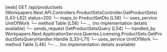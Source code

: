 [web] GET /api/productsets  (Workpapers.Next.API.Controllers.ProductSetsController.GetProductSets)  [L43–L62] status=200
  └─ maps_to ProductSetDto [L58]
  └─ uses_service UnitOfWork
    └─ method Table [L58]
      └─ ... (no implementation details available)
  └─ sends_request GetProductSetsQuery [L54]
    └─ handled_by Workpapers.Next.ApplicationService.Queries.Licensing.ProductSets.GetProductSetsQueryHandler.Handle [L33–L71]
      └─ uses_service UnitOfWork
        └─ method Table [L46]
          └─ ... (no implementation details available)

